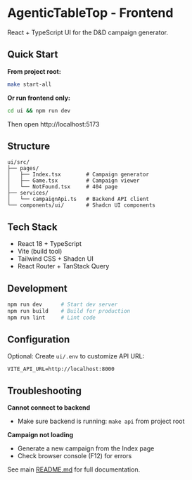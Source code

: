 # AgenticTableTop - Frontend

React + TypeScript UI for the D&D campaign generator.

## Quick Start

**From project root:**
```bash
make start-all
```

**Or run frontend only:**
```bash
cd ui && npm run dev
```

Then open http://localhost:5173

## Structure

```
ui/src/
├── pages/
│   ├── Index.tsx        # Campaign generator
│   ├── Game.tsx         # Campaign viewer
│   └── NotFound.tsx     # 404 page
├── services/
│   └── campaignApi.ts   # Backend API client
└── components/ui/       # Shadcn UI components
```

## Tech Stack

- React 18 + TypeScript
- Vite (build tool)
- Tailwind CSS + Shadcn UI
- React Router + TanStack Query

## Development

```bash
npm run dev      # Start dev server
npm run build    # Build for production
npm run lint     # Lint code
```

## Configuration

Optional: Create `ui/.env` to customize API URL:
```env
VITE_API_URL=http://localhost:8000
```

## Troubleshooting

**Cannot connect to backend**
- Make sure backend is running: `make api` from project root

**Campaign not loading**
- Generate a new campaign from the Index page
- Check browser console (F12) for errors

See main [README.md](../README.md) for full documentation.
